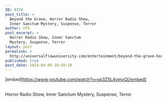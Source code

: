 ```yaml
---
ID: 8378
post_title: >
  Beyond the Grave, Horror Radio Show,
  Inner Sanctum Mystery, Suspense, Terror
author: UfU
post_excerpt: >
  Horror Radio Show, Inner Sanctum
  Mystery, Suspense, Terror
layout: post
permalink: >
  http://universalflowuniversity.com/entertainment/beyond-the-grave-horror-radio-show-inner-sanctum-mystery-suspense-terror/
published: true
post_date: 2014-04-09 10:58:18
---
```

[embed]https://www.youtube.com/watch?v=vp3Z5L4vmvQ[/embed]</br></br>
<p>Horror Radio Show, Inner Sanctum Mystery, Suspense, Terror</p>